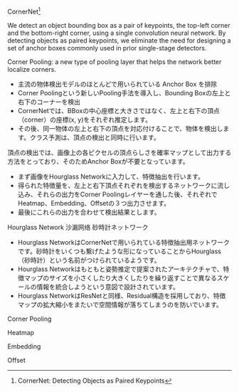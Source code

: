 CornerNet[^corner]

[^corner]: CornerNet: Detecting Objects as Paired Keypoints

We detect an object bounding box as a pair of keypoints, the top-left corner and the bottom-right corner, using a single convolution neural network. By detecting objects as paired keypoints, we eliminate the need for designing a set of anchor boxes commonly used in prior single-stage detectors.

Corner Pooling:  a new type of pooling layer that helps the network better localize corners.

-   主流の物体検出モデルのほとんどで用いられている Anchor Box を排除
-   Corner Poolingという新しいPooling手法を導入し、Bounding Boxの左上と右下のコーナーを検出
-   CornerNetでは、BBoxの中心座標と大きさではなく、左上と右下の頂点（corner）の座標(x, y)をそれぞれ推定します。
-   その後、同一物体の左上と右下の頂点を対応付けることで、物体を検出します。クラス予測は、頂点の検出と同時に行います。  

頂点の検出では、画像上の各ピクセルの頂点らしさを確率マップとして出力する方法をとっており、そのためAnchor Boxが不要となっています。  
  
- まず画像をHourglass Networkに入力して、特徴抽出を行います。
- 得られた特徴量を、左上と右下頂点それぞれを検出するネットワークに流し込み、それらの出力をCorner Poolingレイヤーを通した後、それぞれでHeatmap、Embedding、Offsetの３つ出力させます。
- 最後にこれらの出力を合わせて検出結果とします。

Hourglass Network 沙漏网络 砂時計ネットワーク
+ Hourglass NetworkはCornerNetで用いられている特徴抽出用ネットワークです。砂時計をいくつも繋げたような形になっていることからHourglass（砂時計）という名前がつけられているようです。
+ Hourglass Networkはもともと姿勢推定で提案されたアーキテクチャで、特徴マップのサイズを小さくしたり大きくしたりを繰り返すことで異なるスケールの情報を統合しようという意図で設計されています。  
+ Hourglass NetworkはResNetと同様、Residual構造を採用しており、特徴マップの拡大縮小をまたいで空間情報が落ちてしまうのを防いでいます。

Corner Pooling

Heatmap

Embedding

Offset